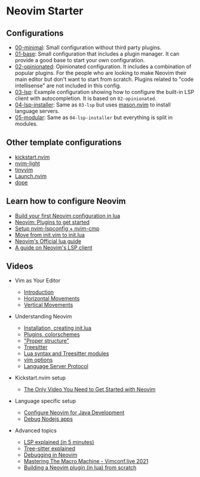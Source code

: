# Neovim Starter

## Configurations

* [00-minimal](https://github.com/VonHeikemen/nvim-starter/tree/00-minimal): Small configuration without third party plugins.
* [01-base](https://github.com/VonHeikemen/nvim-starter/tree/01-base): Small configuration that includes a plugin manager. It can provide a good base to start your own configuration.
* [02-opinionated](https://github.com/VonHeikemen/nvim-starter/tree/02-opinionated): Opinionated configuration. It includes a combination of popular plugins. For the people who are looking to make Neovim their main editor but don't want to start from scratch. Plugins related to "code intellisense" are not included in this config.
* [03-lsp](https://github.com/VonHeikemen/nvim-starter/tree/03-lsp): Example configuration showing how to configure the built-in LSP client with autocompletion. It is based on `02-opinionated`.
* [04-lsp-installer](https://github.com/VonHeikemen/nvim-starter/tree/04-lsp-installer): Same as `03-lsp` but uses [mason.nvim](https://github.com/williamboman/mason.nvim) to install language servers.
* [05-modular](https://github.com/VonHeikemen/nvim-starter/tree/05-modular): Same as `04-lsp-installer` but everything is split in modules.

## Other template configurations

* [kickstart.nvim](https://github.com/nvim-lua/kickstart.nvim)
* [nvim-light](https://github.com/VonHeikemen/nvim-light)
* [tinyvim](https://github.com/NvChad/tinyvim)
* [Launch.nvim](https://github.com/LunarVim/Launch.nvim)
* [dope](https://github.com/glepnir/dope)

## Learn how to configure Neovim

* [Build your first Neovim configuration in lua](https://vonheikemen.github.io/devlog/tools/build-your-first-lua-config-for-neovim/)
* [Neovim: Plugins to get started](https://vonheikemen.github.io/devlog/tools/neovim-plugins-to-get-started/)
* [Setup nvim-lspconfig + nvim-cmp](https://vonheikemen.github.io/devlog/tools/setup-nvim-lspconfig-plus-nvim-cmp/)
* [Move from init.vim to init.lua](https://vonheikemen.github.io/devlog/tools/configuring-neovim-using-lua/)
* [Neovim's Official lua guide](https://neovim.io/doc/user/lua-guide.html)
* [A guide on Neovim's LSP client](https://vonheikemen.github.io/devlog/tools/neovim-lsp-client-guide/)

## Videos

* Vim as Your Editor
  * [Introduction](https://www.youtube.com/watch?v=X6AR2RMB5tE) 
  * [Horizontal Movements](https://youtu.be/5JGVtttuDQA) 
  * [Vertical Movements](https://www.youtube.com/watch?v=KfENDDEpCsI) 

* Understanding Neovim
  * [Installation, creating init.lua](https://www.youtube.com/watch?v=87AXw9Quy9U)
  * [Plugins, colorschemes](https://www.youtube.com/watch?v=87AXw9Quy9U)
  * ["Proper structure"](https://www.youtube.com/watch?v=87AXw9Quy9U)
  * [Treesitter](https://www.youtube.com/watch?v=kYXcxJxJVxQ) 
  * [Lua syntax and Treesitter modules](https://www.youtube.com/watch?v=ff0GYrK3nT0) 
  * [vim options](https://www.youtube.com/watch?v=Cp0iap9u29c) 
  * [Language Server Protocol](https://www.youtube.com/watch?v=HL7b63Hrc8U) 

* Kickstart.nvim setup
  * [The Only Video You Need to Get Started with Neovim](https://www.youtube.com/watch?v=m8C0Cq9Uv9o) 

* Language specific setup
  * [Configure Neovim for Java Development](https://www.youtube.com/watch?v=C7juSZsM2Fg) 
  * [Debug Nodejs apps](https://www.youtube.com/watch?v=Ul_WPhS2bis)

* Advanced topics
  * [LSP explained (in 5 minutes)](https://www.youtube.com/watch?v=LaS32vctfOY)
  * [Tree-sitter explained](https://www.youtube.com/watch?v=09-9LltqWLY) 
  * [Debugging in Neovim](https://www.youtube.com/watch?v=0moS8UHupGc)
  * [Mastering The Macro Machine - Vimconf.live 2021](https://www.youtube.com/watch?v=ZMA6MghrpWM) 
  * [Building a Neovim plugin (in lua) from scratch](https://www.youtube.com/watch?v=n4Lp4cV8YR0)

